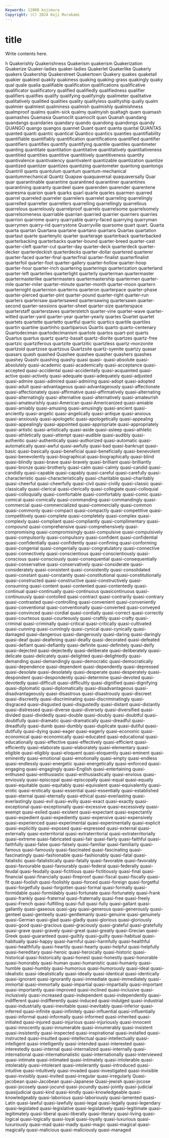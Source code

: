 ```yaml
---
Keywords: 12800 kojimura
Copyright: (C) 2024 Koji Murakami
---
```


# title

Write contents here.



h
Quakerishly Quakerishness Quakerism quakerism Quakerization Quakerize Quaker-ladies quaker-ladies Quakerlet Quakerlike
Quakerly quakers Quakership Quakerstreet Quakertown Quakery quakes quaketail quakier quakiest
quakily quakiness quaking quaking-grass quakingly quaky qual quale qualia qualifiable
qualification qualifications qualificative qualificator qualificatory qualified qualifiedly qualifiedness qualifier qualifiers
qualifies qualify qualifying qualifyingly qualimeter qualitative qualitatively qualitied qualities quality
qualityless qualityship qually qualm qualmier qualmiest qualminess qualmish qualmishly qualmishness
qualmproof qualms qualm-sick qualmy qualmyish qualtagh quam quamash quamashes Quamasia
Quamoclit quamoclit quan Quanah quandang quandangs quandaries quandary quando quandong
quandongs quandy QUANGO quango quangos quannet Quant quant quanta quantal
QUANTAS quanted quanti quantic quantical Quantico quantics quanties quantifiability quantifiable
quantifiably quantification quantifications quantified quantifier quantifiers quantifies quantify quantifying quantile
quantiles quantimeter quanting quantitate quantitation quantitative quantitatively quantitativeness quantitied quantities
quantitive quantitively quantitiveness quantity quantivalence quantivalency quantivalent quantizable quantization quantize
quantized quantizer quantizes quantizing quantometer quantong quantongs Quantrill quants quantulum
quantum quantum-mechanical quantummechanical Quantz Quapaw quaquaversal quaquaversally Quar quar quarantinable
quarantine quarantined quarantiner quarantines quarantining quaranty quardeel quare quarenden quarender
quarentene quaresma quarion quark quarks quarl quarle quarles quarmen quarred
quarrel quarreled quarreler quarrelers quarrelet quarreling quarrelingly quarrelled quarreller quarrellers
quarrelling quarrellingly quarrellous quarrelous quarrelously quarrelproof quarrels quarrelsome quarrelsomely quarrelsomeness
quarriable quarrian quarried quarrier quarriers quarries quarrion quarrome quarry quarryable
quarry-faced quarrying quarryman quarrymen quarry-rid quarrystone Quarryville quarsome quart quart.
Quarta quarta quartan Quartana quartane quartano quartans Quartas quartation quartaut
quarte quartenylic quarter quarterage quarterback quarterbacked quarterbacking quarterbacks quarter-bound quarter-breed
quarter-cast quarter-cleft quarter-cut quarter-day quarter-deck quarterdeck quarter-decker quarterdeckish quarterdecks quarter-dollar
quartered quarterer quarter-faced quarter-final quarterfinal quarter-finalist quarterfinalist quarterfoil quarter-foot quarter-gallery
quarter-hollow quarter-hoop quarter-hour quarter-inch quartering quarterings quarterization quarterland quarter-left quarterlies
quarterlight quarterly quarterman quartermaster quartermasterlike quartermasters quartermastership quartermen quarter-mile quarter-miler
quarter-minute quarter-month quarter-moon quartern quarternight quarternion quarterns quarteron quarterpace quarter-phase
quarter-pierced quarter-pint quarter-pound quarter-right quarter-run quarters quartersaw quartersawed quartersawing quartersawn
quarter-second quarter-sessions quarter-sheet quarter-size quarterspace quarterstaff quarterstaves quarterstetch quarter-vine quarter-wave
quarter-witted quarter-yard quarter-year quarter-yearly quartes Quartet quartet quartets quartette quartetto
quartful quartic quartics quartile quartiles quartin quartine quartinho quartiparous Quartis
quarto quarto-centenary Quartodeciman quartodecimanism quartole quartos quart-pot quarts Quartus quartus
quartz quartz-basalt quartz-diorite quartzes quartz-free quartzic quartziferous quartzite quartzitic quartzless
quartz-monzonite quartzoid quartzose quartzous Quartzsite quartz-syenite quartzy quasar quasars quash
quashed Quashee quashee quasher quashers quashes quashey Quashi quashing quashy
quasi quasi- quasi-absolute quasi-absolutely quasi-academic quasi-academically quasi-acceptance quasi-accepted quasi-accidental quasi-accidentally
quasi-acquainted quasi-active quasi-actively quasi-adequate quasi-adequately quasi-adjusted quasi-admire quasi-admired quasi-admiring quasi-adopt
quasi-adopted quasi-adult quasi-advantageous quasi-advantageously quasi-affectionate quasi-affectionately quasi-affirmative quasi-affirmatively quasi-alternating quasi-alternatingly
quasi-alternative quasi-alternatively quasi-amateurish quasi-amateurishly quasi-American quasi-Americanized quasi-amiable quasi-amiably quasi-amusing quasi-amusingly
quasi-ancient quasi-anciently quasi-angelic quasi-angelically quasi-antique quasi-anxious quasi-anxiously quasi-apologetic quasi-apologetically quasi-appealing
quasi-appealingly quasi-appointed quasi-appropriate quasi-appropriately quasi-artistic quasi-artistically quasi-aside quasi-asleep quasi-athletic quasi-athletically
quasi-attempt quasi-audible quasi-audibly quasi-authentic quasi-authentically quasi-authorized quasi-automatic quasi-automatically quasi-awful quasi-awfully
quasi-bad quasi-bankrupt quasi-basic quasi-basically quasi-beneficial quasi-beneficially quasi-benevolent quasi-benevolently quasi-biographical quasi-biographically
quasi-blind quasi-blindly quasi-brave quasi-bravely quasi-brilliant quasi-brilliantly quasi-bronze quasi-brotherly quasi-calm quasi-calmly
quasi-candid quasi-candidly quasi-capable quasi-capably quasi-careful quasi-carefully quasi-characteristic quasi-characteristically quasi-charitable quasi-charitably
quasi-cheerful quasi-cheerfully quasi-civil quasi-civilly quasi-classic quasi-classically quasi-clerical quasi-clerically quasi-collegiate quasi-colloquial
quasi-colloquially quasi-comfortable quasi-comfortably quasi-comic quasi-comical quasi-comically quasi-commanding quasi-commandingly quasi-commercial quasi-commercialized
quasi-commercially quasi-common quasi-commonly quasi-compact quasi-compactly quasi-competitive quasi-competitively quasi-complete quasi-completely quasi-complex
quasi-complexly quasi-compliant quasi-compliantly quasi-complimentary quasi-compound quasi-comprehensive quasi-comprehensively quasi-compromising quasi-compromisingly quasi-compulsive
quasi-compulsively quasi-compulsorily quasi-compulsory quasi-confident quasi-confidential quasi-confidentially quasi-confidently quasi-confining quasi-conforming quasi-congenial
quasi-congenially quasi-congratulatory quasi-connective quasi-connectively quasi-conscientious quasi-conscientiously quasi-conscious quasi-consciously quasi-consequential quasi-consequentially
quasi-conservative quasi-conservatively quasi-considerate quasi-considerately quasi-consistent quasi-consistently quasi-consolidated quasi-constant quasi-constantly quasi-constitutional
quasi-constitutionally quasi-constructed quasi-constructive quasi-constructively quasi-consuming quasi-content quasi-contented quasi-contentedly quasi-continual quasi-continually
quasi-continuous quasicontinuous quasi-continuously quasi-contolled quasi-contract quasi-contrarily quasi-contrary quasi-contrasted quasi-controlling quasi-convenient
quasi-conveniently quasi-conventional quasi-conventionally quasi-converted quasi-conveyed quasi-convinced quasi-cordial quasi-cordially quasi-correct quasi-correctly
quasi-courteous quasi-courteously quasi-craftily quasi-crafty quasi-criminal quasi-criminally quasi-critical quasi-critically quasi-cultivated quasi-cunning
quasi-cunningly quasi-cynical quasi-cynically quasi-damaged quasi-dangerous quasi-dangerously quasi-daring quasi-daringly quasi-deaf quasi-deafening
quasi-deafly quasi-decorated quasi-defeated quasi-defiant quasi-defiantly quasi-definite quasi-definitely quasi-deify quasi-dejected quasi-dejectedly
quasi-deliberate quasi-deliberately quasi-delicate quasi-delicately quasi-delighted quasi-delightedly quasi-demanding quasi-demandingly quasi-democratic quasi-democratically
quasi-dependence quasi-dependent quasi-dependently quasi-depressed quasi-desolate quasi-desolately quasi-desperate quasi-desperately quasi-despondent quasi-despondently
quasi-determine quasi-devoted quasi-devotedly quasi-difficult quasi-difficultly quasi-dignified quasi-dignifying quasi-diplomatic quasi-diplomatically quasi-disadvantageous
quasi-disadvantageously quasi-disastrous quasi-disastrously quasi-discreet quasi-discreetly quasi-discriminating quasi-discriminatingly quasi-disgraced quasi-disgusted quasi-disgustedly
quasi-distant quasi-distantly quasi-distressed quasi-diverse quasi-diversely quasi-diversified quasi-divided quasi-dividedly quasi-double quasi-doubly
quasi-doubtful quasi-doubtfully quasi-dramatic quasi-dramatically quasi-dreadful quasi-dreadfully quasi-dumb quasi-dumbly quasi-duplicate quasi-dutiful
quasi-dutifully quasi-dying quasi-eager quasi-eagerly quasi-economic quasi-economical quasi-economically quasi-educated quasi-educational quasi-educationally
quasi-effective quasi-effectively quasi-efficient quasi-efficiently quasi-elaborate quasi-elaborately quasi-elementary quasi-eligible quasi-eligibly quasi-eloquent
quasi-eloquently quasi-eminent quasi-eminently quasi-emotional quasi-emotionally quasi-empty quasi-endless quasi-endlessly quasi-energetic quasi-energetically
quasi-enforced quasi-engaging quasi-engagingly quasi-English quasi-entertaining quasi-enthused quasi-enthusiastic quasi-enthusiastically quasi-envious quasi-enviously
quasi-episcopal quasi-episcopally quasi-equal quasi-equally quasi-equitable quasi-equitably quasi-equivalent quasi-equivalently quasi-erotic quasi-erotically
quasi-essential quasi-essentially quasi-established quasi-eternal quasi-eternally quasi-ethical quasi-everlasting quasi-everlastingly quasi-evil quasi-evilly
quasi-exact quasi-exactly quasi-exceptional quasi-exceptionally quasi-excessive quasi-excessively quasi-exempt quasi-exiled quasi-existent quasi-expectant
quasi-expectantly quasi-expedient quasi-expediently quasi-expensive quasi-expensively quasi-experienced quasi-experimental quasi-experimentally quasi-explicit quasi-explicitly
quasi-exposed quasi-expressed quasi-external quasi-externally quasi-exterritorial quasi-extraterritorial quasi-extraterritorially quasi-extreme quasi-fabricated quasi-fair
quasi-fairly quasi-faithful quasi-faithfully quasi-false quasi-falsely quasi-familiar quasi-familiarly quasi-famous quasi-famously quasi-fascinated
quasi-fascinating quasi-fascinatingly quasi-fashionable quasi-fashionably quasi-fatal quasi-fatalistic quasi-fatalistically quasi-fatally quasi-favorable quasi-favorably
quasi-favourable quasi-favourably quasi-federal quasi-federally quasi-feudal quasi-feudally quasi-fictitious quasi-fictitiously quasi-final quasi-financial
quasi-financially quasi-fireproof quasi-fiscal quasi-fiscally quasi-fit quasi-foolish quasi-foolishly quasi-forced quasi-foreign quasi-forgetful
quasi-forgetfully quasi-forgotten quasi-formal quasi-formally quasi-formidable quasi-formidably quasi-fortunate quasi-fortunately quasi-frank quasi-frankly
quasi-fraternal quasi-fraternally quasi-free quasi-freely quasi-French quasi-fulfilling quasi-full quasi-fully quasi-gallant quasi-gallantly
quasi-gaseous quasi-gay quasi-generous quasi-generously quasi-genteel quasi-genteelly quasi-gentlemanly quasi-genuine quasi-genuinely quasi-German
quasi-glad quasi-gladly quasi-glorious quasi-gloriously quasi-good quasi-gracious quasi-graciously quasi-grateful quasi-gratefully quasi-grave
quasi-gravely quasi-great quasi-greatly quasi-Grecian quasi-Greek quasi-guaranteed quasi-guiltily quasi-guilty quasi-habitual quasi-habitually
quasi-happy quasi-harmful quasi-harmfully quasi-healthful quasi-healthfully quasi-heartily quasi-hearty quasi-helpful quasi-helpfully quasi-hereditary
quasi-heroic quasi-heroically quasi-historic quasi-historical quasi-historically quasi-honest quasi-honestly quasi-honorable quasi-honorably quasi-human
quasi-humanistic quasi-humanly quasi-humble quasi-humbly quasi-humorous quasi-humorously quasi-ideal quasi-idealistic quasi-idealistically quasi-ideally
quasi-identical quasi-identically quasi-ignorant quasi-ignorantly quasi-immediate quasi-immediately quasi-immortal quasi-immortally quasi-impartial quasi-impartially
quasi-important quasi-importantly quasi-improved quasi-inclined quasi-inclusive quasi-inclusively quasi-increased quasi-independent quasi-independently quasi-indifferent
quasi-indifferently quasi-induced quasi-indulged quasi-industrial quasi-industrially quasi-inevitable quasi-inevitably quasi-inferior quasi-inferred quasi-infinite
quasi-infinitely quasi-influential quasi-influentially quasi-informal quasi-informally quasi-informed quasi-inherited quasi-initiated quasi-injured quasi-injurious
quasi-injuriously quasi-innocent quasi-innocently quasi-innumerable quasi-innumerably quasi-insistent quasi-insistently quasi-inspected quasi-inspirational quasi-installed
quasi-instructed quasi-insulted quasi-intellectual quasi-intellectually quasi-intelligent quasi-intelligently quasi-intended quasi-interested quasi-interestedly quasi-internal
quasi-internalized quasi-internally quasi-international quasi-internationalistic quasi-internationally quasi-interviewed quasi-intimate quasi-intimated quasi-intimately quasi-intolerable
quasi-intolerably quasi-intolerant quasi-intolerantly quasi-introduced quasi-intuitive quasi-intuitively quasi-invaded quasi-investigated quasi-invisible quasi-invisibly
quasi-invited quasi-irregular quasi-irregularly Quasi-jacobean quasi-Jacobean quasi-Japanese Quasi-jewish quasi-jocose quasi-jocosely quasi-jocund
quasi-jocundly quasi-jointly quasi-judicial quasijudicial quasi-kind quasi-kindly quasi-knowledgeable quasi-knowledgeably quasi-laborious quasi-laboriously
quasi-lamented quasi-Latin quasi-lawful quasi-lawfully quasi-legal quasi-legally quasi-legendary quasi-legislated quasi-legislative quasi-legislatively
quasi-legitimate quasi-legitimately quasi-liberal quasi-liberally quasi-literary quasi-living quasi-logical quasi-logically quasi-loyal quasi-loyally
quasi-luxurious quasi-luxuriously quasi-mad quasi-madly quasi-magic quasi-magical quasi-magically quasi-malicious quasi-maliciously quasi-managed
